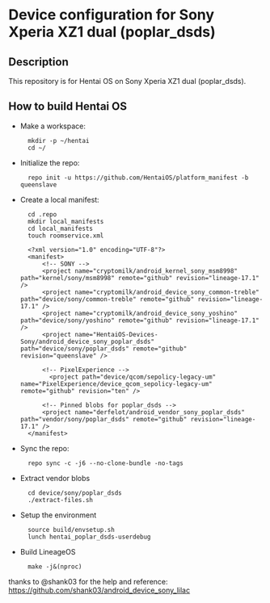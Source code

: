 Device configuration for Sony Xperia XZ1 dual (poplar_dsds)
========================================================

Description
-----------

This repository is for Hentai OS on Sony Xperia XZ1 dual (poplar_dsds).

How to build Hentai OS
----------------------

* Make a workspace:

        mkdir -p ~/hentai
        cd ~/

* Initialize the repo:

        repo init -u https://github.com/HentaiOS/platform_manifest -b queenslave

* Create a local manifest:

        cd .repo
        mkdir local_manifests
        cd local_manifests
        touch roomservice.xml

        <?xml version="1.0" encoding="UTF-8"?>
        <manifest>
            <!-- SONY -->
            <project name="cryptomilk/android_kernel_sony_msm8998" path="kernel/sony/msm8998" remote="github" revision="lineage-17.1" />
            <project name="cryptomilk/android_device_sony_common-treble" path="device/sony/common-treble" remote="github" revision="lineage-17.1" />
            <project name="cryptomilk/android_device_sony_yoshino" path="device/sony/yoshino" remote="github" revision="lineage-17.1" />
            <project name="HentaiOS-Devices-Sony/android_device_sony_poplar_dsds" path="device/sony/poplar_dsds" remote="github" revision="queenslave" />
            
            <!-- PixelExperience -->
              <project path="device/qcom/sepolicy-legacy-um" name="PixelExperience/device_qcom_sepolicy-legacy-um" remote="github" revision="ten" />

            <!-- Pinned blobs for poplar_dsds -->
            <project name="derfelot/android_vendor_sony_poplar_dsds" path="vendor/sony/poplar_dsds" remote="github" revision="lineage-17.1" />
        </manifest>

* Sync the repo:

        repo sync -c -j6 --no-clone-bundle -no-tags

* Extract vendor blobs

        cd device/sony/poplar_dsds
        ./extract-files.sh

* Setup the environment

        source build/envsetup.sh
        lunch hentai_poplar_dsds-userdebug

* Build LineageOS

        make -j&(nproc)

thanks to @shank03 for the help and reference: https://github.com/shank03/android_device_sony_lilac

